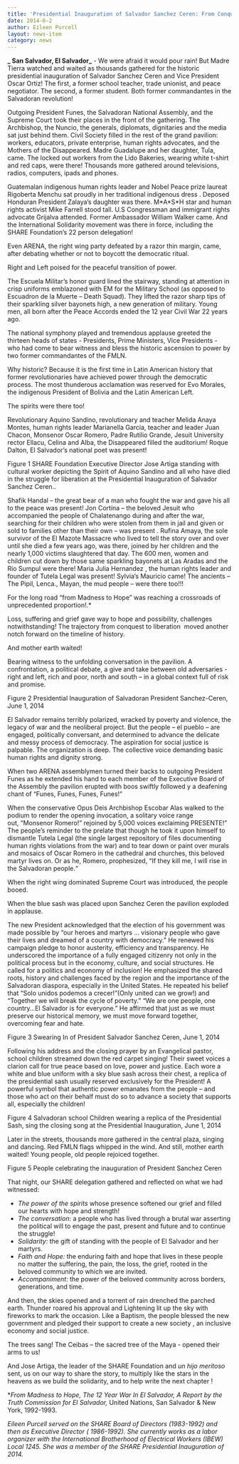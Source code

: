 ```yaml
---
title: 'Presidential Inauguration of Salvador Sanchez Ceren: From Conquest to Liberation'
date: 2014-6-2
author: Eileen Purcell
layout: news-item
category: news
---
```

**_ San Salvador, El Salvador_** - We were afraid it would pour rain! But Madre Tierra watched and waited as thousands gathered for the historic presidential inauguration of Salvador Sanchez Ceren and Vice President Oscar Ortiz! The first, a former school teacher, trade unionist, and peace negotiator. The second, a former student. Both former commandantes in the Salvadoran revolution!

Outgoing President Funes, the Salvadoran National Assembly, and the Supreme Court took their places in the front of the gathering. The Archbishop, the Nuncio, the generals, diplomats, dignitaries and the media sat just behind them. Civil Society filled in the rest of the grand pavilion: workers, educators, private enterprise, human rights advocates, and the Mothers of the Disappeared. Madre Guadalupe and her daughter, Tula, came. The locked out workers from the Lido Bakeries, wearing white t-shirt and red caps, were there! Thousands more gathered around televisions, radios, computers, ipads and phones.

Guatemalan indigenous human rights leader and Nobel Peace prize laureat Rigoberta Menchu sat proudly in her traditional indigenous dress . Deposed Honduran President Zalaya’s daughter was there. M\*A\*S*H star and human rights activist Mike Farrell stood tall. U.S Congressman and immigrant rights advocate Grijalva attended. Former Ambassador William Walker came. And the International Solidarity movement was there in force, including the SHARE Foundation’s 22 person delegation!

Even ARENA, the right wing party defeated by a razor thin margin, came, after debating whether or not to boycott the democratic ritual.

Right and Left poised for the peaceful transition of power.

The Escuela Militar’s honor guard lined the stairway, standing at attention in crisp uniforms emblazoned with EM for the Military School (as opposed to Escuadron de la Muerte – Death Squad). They lifted the razor sharp tips of their sparkling silver bayonets high, a new generation of military. Young men, all born after the Peace Accords ended the 12 year Civil War 22 years ago.

The national symphony played and tremendous applause greeted the thirteen heads of states - Presidents, Prime Ministers, Vice Presidents - who had come to bear witness and bless the historic ascension to power by two former commandantes of the FMLN.

Why historic? Because it is the first time in Latin American history that former revolutionaries have achieved power through the democratic process. The most thunderous acclamation was reserved for Evo Morales, the indigenous President of Bolivia and the Latin American Left.

The spirits were there too!

Revolutionary Aquino Sandino, revolutionary and teacher Melida Anaya Montes, human rights leader Marianella Garcia, teacher and leader Juan Chacon, Monsenor Oscar Romero, Padre Rutilio Grande, Jesuit University rector Ellacu, Celina and Alba, the Disappeared filled the auditorium! Roque Dalton, El Salvador’s national poet was present!

Figure 1 SHARE Foundation Executive Director Jose Artiga standing with cultural worker depicting the Spirit of Aquino Sandino and all who have died in the struggle for liberation at the Presidential Inauguration of Salvador Sanchez Ceren..

Shafik Handal – the great bear of a man who fought the war and gave his all to the peace was present! Jon Cortina – the beloved Jesuit who accompanied the people of Chalatenango during and after the war, searching for their children who were stolen from them in jail and given or sold to families other than their own – was present . Rufina Amaya, the sole survivor of the El Mazote Massacre who lived to tell the story over and over until she died a few years ago, was there, joined by her children and the nearly 1,000 victims slaughtered that day. The 600 men, women and children cut down by those same sparkling bayonets at Las Aradas and the Rio Sumpul were there! Maria Julia Hernandez , the human rights leader and founder of Tutela Legal was present! Sylvia’s Mauricio came! The ancients –The Pipil, Lenca., Mayan, the mud people – were there too!!!

For the long road “from Madness to Hope” was reaching a crossroads of unprecedented proportion!.*

Loss, suffering and grief gave way to hope and possibility, challenges notwithstanding! The trajectory from conquest to liberation  moved another notch forward on the timeline of history.

And mother earth waited!

Bearing witness to the unfolding conversation in the pavilion.  A confrontation, a political debate, a give and take between old adversaries - right and left, rich and poor, north and south – in a global context full of risk and promise.

Figure 2 Presidential Inauguration of Salvadoran President Sanchez-Ceren, June 1, 2014

El Salvador remains terribly polarized, wracked by poverty and violence, the legacy of war and the neoliberal project. But the people – el pueblo – are engaged, politically conversant, and determined to advance the delicate and messy process of democracy. The aspiration for social justice is palpable. The organization is deep. The collective voice demanding basic human rights and dignity strong.

When two ARENA assemblymen turned their backs to outgoing President Funes as he extended his hand to each member of the Executive Board of the Assembly the pavilion erupted with boos swiftly followed y a deafening chant of “Funes, Funes, Funes, Funes!”

When the conservative Opus Deis Archbishop Escobar Alas walked to the podium to render the opening invocation, a solitary voice range out, “Monsenor Romero!” rejoined by 5,000 voices exclaiming PRESENTE!” The people’s reminder to the prelate that though he took it upon himself to dismantle Tutela Legal (the single largest repository of files documenting human rights violations from the war) and to tear down or paint over murals and mosaics of Oscar Romero in the cathedral and churches, this beloved martyr lives on. Or as he, Romero, prophesized, “If they kill me, I will rise in the Salvadoran people.“

When the right wing dominated Supreme Court was introduced, the people booed.

When the blue sash was placed upon Sanchez Ceren the pavilion exploded in applause.

The new President acknowledged that the election of his government was made possible by “our heroes and martyrs &#8230; visionary people who gave their lives and dreamed of a country with democracy." He renewed his campaign pledge to honor austerity, efficiency and transparency. He underscored the importance of a fully engaged citizenry not only in the political process but in the economy, culture, and social structures. He called for a politics and economy of inclusion! He emphasized the shared roots, history and challenges faced by the region and the importance of the Salvadoran diaspora, especially in the United States. He repeated his belief that “Solo unidos podemos a crecer!”(Only united can we grow!) and “Together we will break the cycle of poverty.” “We are one people, one country…El Salvador is for everyone.” He affirmed that just as we must preserve our historical memory, we must move forward together, overcoming fear and hate.

Figure 3 Swearing In of President Salvador Sanchez Ceren, June 1, 2014

Following his address and the closing prayer by an Evangelical pastor, school children streamed down the red carpet singing! Their sweet voices a clarion call for true peace based on love, power and justice. Each wore a white and blue uniform with a sky blue sash across their chest, a replica of the presidential sash usually reserved exclusively for the President! A powerful symbol that authentic power emanates from the people – and those who act on their behalf must do so to advance a society that supports all, especially the children!

Figure 4 Salvadoran school Children wearing a replica of the Presidential Sash, sing the closing song at the Presidential Inauguration, June 1, 2014

Later in the streets, thousands more gathered in the central plaza, singing and dancing. Red FMLN flags whipped in the wind. And still, mother earth waited! Young people, old people rejoiced together.

Figure 5 People celebrating the inauguration of President Sanchez Ceren

That night, our SHARE delegation gathered and reflected on what we had witnessed:

 *  _The power of the spirits_ whose presence softened our grief and filled our hearts with hope and strength!
 *  _The conversation_: a people who has lived through a brutal war asserting the political will to engage the past, present and future and to continue the struggle!
 *  _Solidarity:_ the gift of standing with the people of El Salvador and her martyrs.
 *  _Faith and Hope:_ the enduring faith and hope that lives in these people no matter the suffering, the pain, the loss, the grief, rooted in the beloved community to which we are invited.
 *  _Accompaniment:_ the power of the beloved community across borders, generations, and time.

And then, the skies opened and a torrent of rain drenched the parched earth. Thunder roared his approval and Lightening lit up the sky with fireworks to mark the occasion. Like a Baptism, the people blessed the new government and pledged their support to create a new society , an inclusive economy and social justice.

The trees sang! The Ceibas – the sacred tree of the Maya - opened their arms to us!

And Jose Artiga, the leader of the SHARE Foundation and _un hijo meritoso_ sent, us on our way to share the story, to multiply like the stars in the heavens as we build the solidarity,  and to help write the next chapter !

*_From Madness to Hope, The 12 Year War In El Salvador, A Report by the Truth Commission for El Salvador,_ United Nations, San Salvador & New York, 1992-1993.

_Eileen Purcell served on the SHARE Board of Directors (1983-1992) and then as Executive Director ( 1986-1992). She currently works as a labor organizer with the International Brotherhood of Electrical Workers (IBEW) Local 1245. She was a member of the SHARE Presidential Inauguration of 2014._
